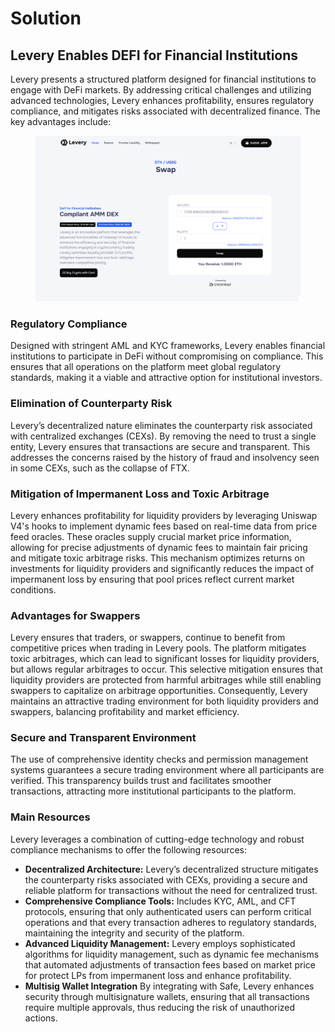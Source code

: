 # Solution

## Levery Enables DEFI for Financial Institutions

Levery presents a structured platform designed for financial institutions to engage with DeFi markets. By addressing critical challenges and utilizing advanced technologies, Levery enhances profitability, ensures regulatory compliance, and mitigates risks associated with decentralized finance. The key advantages include:

<figure><img src=".gitbook/assets/swap-screenshot.jpg" alt=""><figcaption></figcaption></figure>

### Regulatory Compliance

Designed with stringent AML and KYC frameworks, Levery enables financial institutions to participate in DeFi without compromising on compliance. This ensures that all operations on the platform meet global regulatory standards, making it a viable and attractive option for institutional investors.

### Elimination of Counterparty Risk

Levery’s decentralized nature eliminates the counterparty risk associated with centralized exchanges (CEXs). By removing the need to trust a single entity, Levery ensures that transactions are secure and transparent. This addresses the concerns raised by the history of fraud and insolvency seen in some CEXs, such as the collapse of FTX.

### Mitigation of Impermanent Loss and Toxic Arbitrage

Levery enhances profitability for liquidity providers by leveraging Uniswap V4's hooks to implement dynamic fees based on real-time data from price feed oracles. These oracles supply crucial market price information, allowing for precise adjustments of dynamic fees to maintain fair pricing and mitigate toxic arbitrage risks. This mechanism optimizes returns on investments for liquidity providers and significantly reduces the impact of impermanent loss by ensuring that pool prices reflect current market conditions.

### Advantages for Swappers

Levery ensures that traders, or swappers, continue to benefit from competitive prices when trading in Levery pools. The platform mitigates toxic arbitrages, which can lead to significant losses for liquidity providers, but allows regular arbitrages to occur. This selective mitigation ensures that liquidity providers are protected from harmful arbitrages while still enabling swappers to capitalize on arbitrage opportunities. Consequently, Levery maintains an attractive trading environment for both liquidity providers and swappers, balancing profitability and market efficiency.

### Secure and Transparent Environment

The use of comprehensive identity checks and permission management systems guarantees a secure trading environment where all participants are verified. This transparency builds trust and facilitates smoother transactions, attracting more institutional participants to the platform.

### Main Resources

Levery leverages a combination of cutting-edge technology and robust compliance mechanisms to offer the following resources:

* **Decentralized Architecture:** Levery’s decentralized structure mitigates the counterparty risks associated with CEXs, providing a secure and reliable platform for transactions without the need for centralized trust.
* **Comprehensive Compliance Tools:** Includes KYC, AML, and CFT protocols, ensuring that only authenticated users can perform critical operations and that every transaction adheres to regulatory standards, maintaining the integrity and security of the platform.&#x20;
* **Advanced Liquidity Management:** Levery employs sophisticated algorithms for liquidity management, such as dynamic fee mechanisms that automated adjustments of transaction fees based on market price for protect LPs from impermanent loss and enhance profitability.
* **Multisig Wallet Integration** By integrating with Safe, Levery enhances security through multisignature wallets, ensuring that all transactions require multiple approvals, thus reducing the risk of unauthorized actions.

